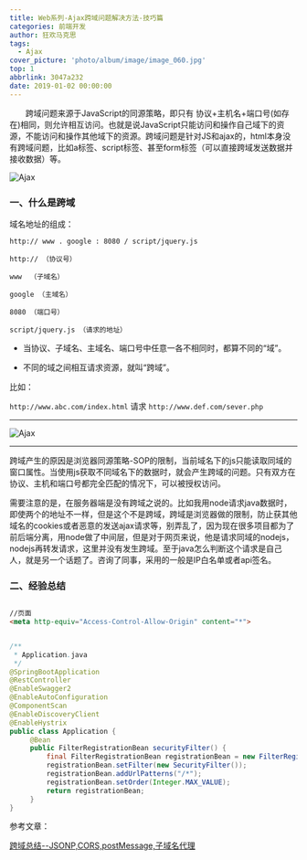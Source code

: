 ```yaml
---
title: Web系列-Ajax跨域问题解决方法-技巧篇
categories: 前端开发
author: 狂欢马克思
tags:
  - Ajax
cover_picture: 'photo/album/image/image_060.jpg'
top: 1
abbrlink: 3047a232
date: 2019-01-02 00:00:00
---
```



&emsp;&emsp;跨域问题来源于JavaScript的同源策略，即只有 协议+主机名+端口号(如存在)相同，则允许相互访问。也就是说JavaScript只能访问和操作自己域下的资源，不能访问和操作其他域下的资源。跨域问题是针对JS和ajax的，html本身没有跨域问题，比如a标签、script标签、甚至form标签（可以直接跨域发送数据并接收数据）等。 

<!-- more -->

![Ajax](/images/gAhSjg.jpg "Ajax跨域问题解决方法-技巧篇")

### 一、什么是跨域

域名地址的组成：


```
http:// www . google : 8080 / script/jquery.js
```



```
http:// （协议号）

www  （子域名）

google （主域名）

8080 （端口号）

script/jquery.js （请求的地址）
```


* 当协议、子域名、主域名、端口号中任意一各不相同时，都算不同的“域”。

* 不同的域之间相互请求资源，就叫“跨域”。

比如：

`http://www.abc.com/index.html` 请求 `http://www.def.com/sever.php`

---

![Ajax](/images/gAhSjg.jpg "Ajax跨域")

---


跨域产生的原因是浏览器同源策略-SOP的限制，当前域名下的js只能读取同域的窗口属性。当使用js获取不同域名下的数据时，就会产生跨域的问题。只有双方在协议、主机和端口号都完全匹配的情况下，可以被授权访问。

需要注意的是，在服务器端是没有跨域之说的。比如我用node请求java数据时，即使两个的地址不一样，但是这个不是跨域，跨域是浏览器做的限制，防止获其他域名的cookies或者恶意的发送ajax请求等，别弄乱了，因为现在很多项目都为了前后端分离，用node做了中间层，但是对于网页来说，他是请求同域的nodejs，nodejs再转发请求，这里并没有发生跨域。至于java怎么判断这个请求是自己人，就是另一个话题了。咨询了同事，采用的一般是IP白名单或者api签名。

### 二、经验总结

```html

//页面
<meta http-equiv="Access-Control-Allow-Origin" content="*">
```



```java

/**
 * Application.java
 */
@SpringBootApplication
@RestController
@EnableSwagger2
@EnableAutoConfiguration
@ComponentScan
@EnableDiscoveryClient
@EnableHystrix
public class Application {
     @Bean
     public FilterRegistrationBean securityFilter() {
         final FilterRegistrationBean registrationBean = new FilterRegistrationBean();
         registrationBean.setFilter(new SecurityFilter());
         registrationBean.addUrlPatterns("/*");
         registrationBean.setOrder(Integer.MAX_VALUE);
         return registrationBean;
     }   
}

```

参考文章：

[跨域总结--JSONP,CORS,postMessage,子域名代理](http://m.imooc.com/article/19257)

